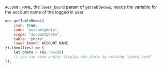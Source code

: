 `ACCOUNT_NAME`, the `lower_bound` param of `getTableRows`, needs the variable for the account name of the logged in user.

```js
eos.getTableRows({
	json: true,
	code: "accountphoto",
	scope: "accountphoto",
	table: "photo",
	lower_bound: ACCOUNT_NAME
}).then((res) => {
	let photo = res.rows[0]
	// you can save and/or display the photo by reading "photo_hash"
});
```